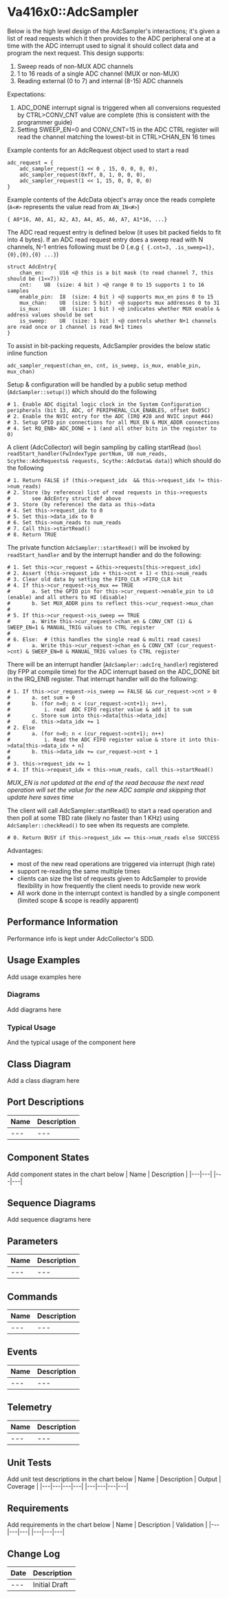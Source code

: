 # Va416x0::AdcSampler

Below is the high level design of the AdcSampler's interactions; it's given a list of read requests which it then provides to the ADC peripheral one at a time with the ADC interrupt used to signal it should collect data and program the next request. This design supports:
1. Sweep reads of non-MUX ADC channels 
2. 1 to 16 reads of a single ADC channel (MUX or non-MUX)
3. Reading external (0 to 7) and internal (8-15) ADC channels  

Expectations: 
1. ADC_DONE interrupt signal is triggered when all conversions requested by CTRL>CONV_CNT value are complete (this is consistent with the programmer guide)
2. Setting SWEEP_EN=0 and CONV_CNT=15 in the ADC CTRL register will read the channel matching the lowest-bit in CTRL>CHAN_EN 16 times 

Example contents for an AdcRequest object used to start a read 
```
adc_request = {
    adc_sampler_request(1 << 0 , 15, 0, 0, 0, 0),
    adc_sampler_request(0xff, 8, 1, 0, 0, 0),
    adc_sampler_request(1 << 1, 15, 0, 0, 0, 0)
}
```
Example contents of the  AdcData object's array once the reads complete (`A<#>` represents the value read from `AN_IN<#>`)
```
{ A0*16, A0, A1, A2, A3, A4, A5, A6, A7, A1*16, ...}
```

The ADC read request entry is defined below (it uses bit packed fields to fit into 4 bytes). If an ADC read request entry does a sweep read with N channels, N-1 entries following must be 0 (.e.g `{ {.cnt=3, .is_sweep=1}, {0},{0},{0} ...}`)
```
struct AdcEntry{
    chan_en:     U16 <@ this is a bit mask (to read channel 7, this should be (1<<7))
    cnt:    U8  (size: 4 bit ) <@ range 0 to 15 supports 1 to 16 samples 
    enable_pin:  I8  (size: 4 bit ) <@ supports mux_en pins 0 to 15
    mux_chan:    U8  (size: 5 bit)  <@ supports mux addresses 0 to 31
    is_mux:      U8  (size: 1 bit ) <@ indicates whether MUX enable & address values should be set
    is_sweep:    U8  (size: 1 bit ) <@ controls whether N+1 channels are read once or 1 channel is read N+1 times
}
```
To assist in bit-packing requests, AdcSampler provides the below static inline function 
```
adc_sampler_request(chan_en, cnt, is_sweep, is_mux, enable_pin, mux_chan) 
```

Setup & configuration will be handled by a public setup method (`AdcSampler::setup()`) which should do the following 
```
# 1. Enable ADC digital logic clock in the System Configuration peripherals (bit 13, ADC, of PERIPHERAL_CLK_ENABLES, offset 0x05C)
# 2. Enable the NVIC entry for the ADC (IRQ #28 and NVIC input #44) 
# 3. Setup GPIO pin connections for all MUX_EN & MUX_ADDR connections 
# 4. Set RQ_ENB> ADC_DONE = 1 (and all other bits in the register to 0)
```

A client (AdcCollector) will begin sampling by calling  startRead (`bool readStart_handler(FwIndexType portNum, U8 num_reads, Scythe::AdcRequests& requests, Scythe::AdcData& data)`) which should do the following 
```
# 1. Return FALSE if (this->request_idx  && this->request_idx != this->num_reads)
# 2. Store (by reference) list of read requests in this->requests 
#       see AdcEntry struct def above 
# 3. Store (by reference) the data as this->data
# 4. Set this->request_idx to 0 
# 5. Set this->data_idx to 0 
# 6. Set this->num_reads to num_reads
# 7. Call this->startRead()
# 8. Return TRUE
```

The private function `AdcSampler::startRead()` will be invoked by `readStart_handler` and by the interrupt handler and do the following: 
```
# 1. Set this->cur_request = &this->requests[this->request_idx]
# 2. Assert (this->request_idx + this->cnt + 1) < this->num_reads
# 3. Clear old data by setting the FIFO_CLR >FIFO_CLR bit 
# 4. If this->cur_request->is_mux == TRUE 
#       a. Set the GPIO pin for this->cur_request->enable_pin to LO (enable) and all others to HI (disable)
#       b. Set MUX_ADDR pins to reflect this->cur_request->mux_chan
# 
# 5. If this->cur_request->is_sweep == TRUE 
#       a. Write this->cur_request->chan_en & CONV_CNT (1) & SWEEP_EN=1 & MANUAL_TRIG values to CTRL register 
# 
# 6. Else:  # (this handles the single read & multi read cases)
#       a. Write this->cur_request->chan_en & CONV_CNT (cur_request->cnt) & SWEEP_EN=0 & MANUAL_TRIG values to CTRL register 
```

There will be an interrupt handler (`AdcSampler::adcIrq_handler`) registered (by FPP at compile time) for the ADC interrupt based on the ADC_DONE bit in the IRQ_ENB register. That interrupt handler will do the following: 
```
# 1. If this->cur_request->is_sweep == FALSE && cur_request->cnt > 0
#       a. set sum = 0 
#       b. (for n=0; n < (cur_request->cnt+1); n++), 
#           i. read  ADC FIFO register value & add it to sum
#       c. Store sum into this->data[this->data_idx]
#       d. this->data_idx += 1
# 2. Else 
#       a. (for n=0; n < (cur_request->cnt+1); n++)
#           i. Read the ADC FIFO register value & store it into this->data[this->data_idx + n]
#       b. this->data_idx += cur_request->cnt + 1
# 
# 3. this->request_idx += 1
# 4. If this->request_idx < this->num_reads, call this->startRead()
```
_MUX_EN is not updated at the end of the read because the next read operation will set the value for the new ADC sample and skipping that update here saves time_

The client will call AdcSampler::startRead() to start a read operation and then poll at some TBD rate (likely no faster than 1 KHz) using `AdcSampler::checkRead()` to see when its requests are complete. 
```
# 0. Return BUSY if this->request_idx == this->num_reads else SUCCESS
```

Advantages:
-  most of the new read operations are triggered via interrupt (high rate)
-  support re-reading the same multiple times 
-  clients can size the list of requests given to AdcSampler to provide flexibility in how frequently the client needs to provide new work
-  All work done in the interrupt context is handled by a single component (limited scope & scope is readily apparent) 

## Performance Information

Performance info is kept under AdcCollector's SDD.

## Usage Examples
Add usage examples here

### Diagrams
Add diagrams here

### Typical Usage
And the typical usage of the component here

## Class Diagram
Add a class diagram here

## Port Descriptions
| Name | Description |
|---|---|
|---|---|

## Component States
Add component states in the chart below
| Name | Description |
|---|---|
|---|---|

## Sequence Diagrams
Add sequence diagrams here

## Parameters
| Name | Description |
|---|---|
|---|---|

## Commands
| Name | Description |
|---|---|
|---|---|

## Events
| Name | Description |
|---|---|
|---|---|

## Telemetry
| Name | Description |
|---|---|
|---|---|

## Unit Tests
Add unit test descriptions in the chart below
| Name | Description | Output | Coverage |
|---|---|---|---|
|---|---|---|---|

## Requirements
Add requirements in the chart below
| Name | Description | Validation |
|---|---|---|
|---|---|---|

## Change Log
| Date | Description |
|---|---|
|---| Initial Draft |